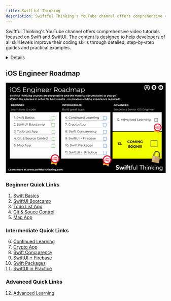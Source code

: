 ```yaml
---
title: Swiftful Thinking
description: Swiftful Thinking's YouTube channel offers comprehensive video tutorials focused on Swift and SwiftUI. The content is designed to help developers of all skill levels improve their coding skills through detailed, step-by-step guides and practical examples.
---
```


Swiftful Thinking's YouTube channel offers comprehensive video tutorials focused on Swift and SwiftUI. The content is designed to help developers of all skill levels improve their coding skills through detailed, step-by-step guides and practical examples.

<details>
**URL:** https://www.youtube.com/c/SwiftfulThinking

**Authors:** `Nick Sarno`

**Complexity Levels:**
   - **Beginner:** 40%
   - **Intermediate:** 40%
   - **Advanced:** 20%

**Frequency of Posting:** Irregular (course-based)

**Types of Content:**
   - **Tutorials:** 100% (Step-by-step video guides)

**Additional Features:**
   - **Playlists:** Curated playlists for structured learning.
   - **Community Discord:** Engagement with viewers and updates.
</details>

<LinkCard title="Visit Swiftful Thinking on YouTube" href="https://www.youtube.com/c/SwiftfulThinking" />

## iOS Engineer Roadmap

![](./iOSEngineerRoadmap.png)
<LinkCard title="See the official watch order along with links here" href="https://www.swiftful-thinking.com/store" />

### Beginner Quick Links
1. [Swift Basics](https://www.youtube.com/playlist?list=PLwvDm4VfkdpiLvzZFJI6rVIBtdolrJBVB)
2. [SwiftUI Bootcamp](https://www.youtube.com/playlist?list=PLwvDm4VfkdphqETTBf-DdjCoAvhai1QpO)
3. [Todo List App](https://www.youtube.com/playlist?list=PLwvDm4VfkdpheGqemblOIA7v3oq0MS30i)
4. [Git & Souce Control](https://www.youtube.com/playlist?list=PLwvDm4VfkdpiALKk34l9mUS2f4mdJPvXq)
5. [Map App](https://www.youtube.com/playlist?list=PLwvDm4Vfkdpha5eVTjLM0eRlJ7-yDDwBk)

### Intermediate Quick Links
6. [Continued Learning](https://www.youtube.com/playlist?list=PLwvDm4VfkdpiagxAXCT33Rkwnc5IVhTar)
7. [Crypto App](https://www.youtube.com/playlist?list=PLwvDm4Vfkdphbc3bgy_LpLRQ9DDfFGcFu)
8. [Swift Concurrency](https://www.youtube.com/playlist?list=PLwvDm4Vfkdphr2Dl4sY4rS9PLzPdyi8PM)
9. [SwiftUI + Firebase](https://www.youtube.com/playlist?list=PLwvDm4Vfkdphl8ly0oi0aHx0v2B7UvDK0)
10. [Swift Packages](https://www.youtube.com/playlist?list=PLwvDm4VfkdphPRGbtiY-X3IZsUXFi6595)
11. [SwiftUI in Practice](https://www.youtube.com/playlist?list=PLwvDm4VfkdpiT7mKzjxfCYn_zaMC3Fmkz)

### Advanced Quick Links
12. [Advanced Learning](https://www.youtube.com/playlist?list=PLwvDm4Vfkdphc1LLLjCaEd87BEg07M97y)